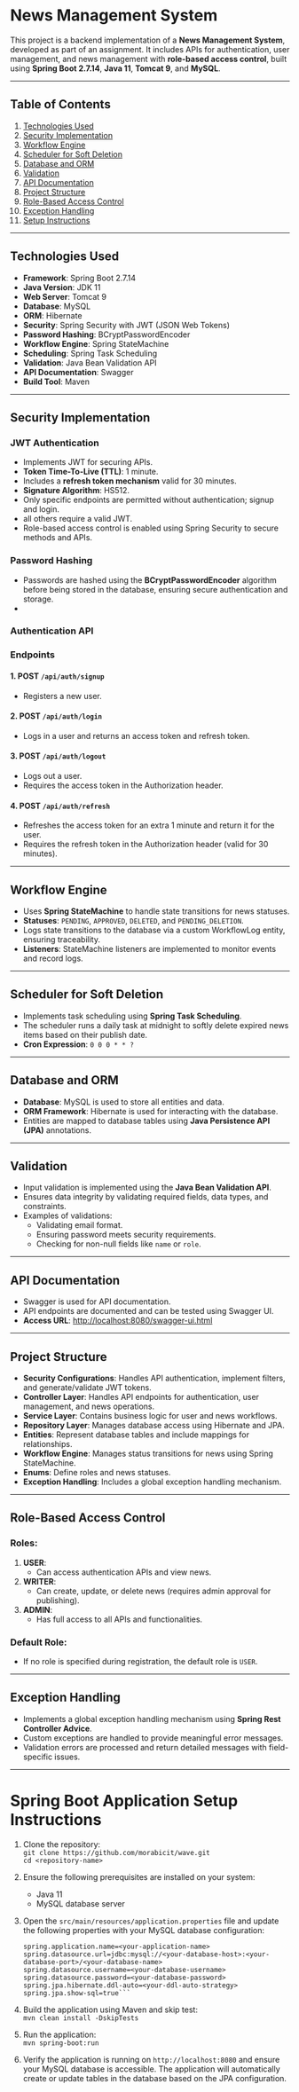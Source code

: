 # News Management System

This project is a backend implementation of a **News Management System**, developed as part of an assignment. It includes APIs for authentication, user management, and news management with **role-based access control**, built using **Spring Boot 2.7.14**, **Java 11**, **Tomcat 9**, and **MySQL**.

---

## Table of Contents

1. [Technologies Used](#technologies-used)
2. [Security Implementation](#security-implementation)
3. [Workflow Engine](#workflow-engine)
4. [Scheduler for Soft Deletion](#scheduler-for-soft-deletion)
5. [Database and ORM](#database-and-orm)
6. [Validation](#validation)
7. [API Documentation](#api-documentation)
8. [Project Structure](#project-structure)
9. [Role-Based Access Control](#role-based-access-control)
10. [Exception Handling](#exception-handling)
11. [Setup Instructions](#setup-instructions)

---

## Technologies Used

- **Framework**: Spring Boot 2.7.14
- **Java Version**: JDK 11
- **Web Server**: Tomcat 9
- **Database**: MySQL
- **ORM**: Hibernate
- **Security**: Spring Security with JWT (JSON Web Tokens)
- **Password Hashing**: BCryptPasswordEncoder
- **Workflow Engine**: Spring StateMachine
- **Scheduling**: Spring Task Scheduling
- **Validation**: Java Bean Validation API
- **API Documentation**: Swagger
- **Build Tool**: Maven

---

## Security Implementation

### JWT Authentication

- Implements JWT for securing APIs.
- **Token Time-To-Live (TTL)**: 1 minute.
- Includes a **refresh token mechanism** valid for 30 minutes.
- **Signature Algorithm**: HS512.
- Only specific endpoints are permitted without authentication;
  signup and login.
-  all others require a valid JWT.
- Role-based access control is enabled using Spring Security to secure methods and APIs.

### Password Hashing

- Passwords are hashed using the **BCryptPasswordEncoder** algorithm before being stored in the database, ensuring secure authentication and storage.
- 
### Authentication API

### Endpoints

#### 1. POST `/api/auth/signup`
- Registers a new user.

#### 2. POST `/api/auth/login`
- Logs in a user and returns an access token and refresh token.

#### 3. POST `/api/auth/logout`
- Logs out a user.  
- Requires the access token in the Authorization header.

#### 4. POST `/api/auth/refresh`
- Refreshes the access token for an extra 1 minute and return it for the user.  
- Requires the refresh token in the Authorization header (valid for 30 minutes).

---

## Workflow Engine

- Uses **Spring StateMachine** to handle state transitions for news statuses.
- **Statuses**: `PENDING`, `APPROVED`, `DELETED`, and `PENDING_DELETION`.
- Logs state transitions to the database via a custom WorkflowLog entity, ensuring traceability.
- **Listeners**: StateMachine listeners are implemented to monitor events and record logs.

---

## Scheduler for Soft Deletion

- Implements task scheduling using **Spring Task Scheduling**.
- The scheduler runs a daily task at midnight to softly delete expired news items based on their publish date.
- **Cron Expression**: `0 0 0 * * ?`

---

## Database and ORM

- **Database**: MySQL is used to store all entities and data.
- **ORM Framework**: Hibernate is used for interacting with the database.
- Entities are mapped to database tables using **Java Persistence API (JPA)** annotations.

---

## Validation

- Input validation is implemented using the **Java Bean Validation API**.
- Ensures data integrity by validating required fields, data types, and constraints.
- Examples of validations:
  - Validating email format.
  - Ensuring password meets security requirements.
  - Checking for non-null fields like `name` or `role`.

---

## API Documentation

- Swagger is used for API documentation.
- API endpoints are documented and can be tested using Swagger UI.
- **Access URL**: [http://localhost:8080/swagger-ui.html](http://localhost:8080/swagger-ui.html)

---

## Project Structure

- **Security Configurations**: Handles API authentication, implement filters, and generate/validate JWT tokens.
- **Controller Layer**: Handles API endpoints for authentication, user management, and news operations.
- **Service Layer**: Contains business logic for user and news workflows.
- **Repository Layer**: Manages database access using Hibernate and JPA.
- **Entities**: Represent database tables and include mappings for relationships.
- **Workflow Engine**: Manages status transitions for news using Spring StateMachine.
- **Enums**: Define roles and news statuses.
- **Exception Handling**: Includes a global exception handling mechanism.

---

## Role-Based Access Control

### Roles:

1. **USER**:
   - Can access authentication APIs and view news.
2. **WRITER**:
   - Can create, update, or delete news (requires admin approval for publishing).
3. **ADMIN**:
   - Has full access to all APIs and functionalities.

### Default Role:

- If no role is specified during registration, the default role is `USER`.

---

## Exception Handling

- Implements a global exception handling mechanism using **Spring Rest Controller Advice**.
- Custom exceptions are handled to provide meaningful error messages.
- Validation errors are processed and return detailed messages with field-specific issues.

---

# Spring Boot Application Setup Instructions

1. Clone the repository:  
   `git clone https://github.com/morabicit/wave.git`  
   `cd <repository-name>`

2. Ensure the following prerequisites are installed on your system:  
   - Java 11  
   - MySQL database server  

3. Open the `src/main/resources/application.properties` file and update the following properties with your MySQL database configuration:

   ```properties
   spring.application.name=<your-application-name>
   spring.datasource.url=jdbc:mysql://<your-database-host>:<your-database-port>/<your-database-name>
   spring.datasource.username=<your-database-username>
   spring.datasource.password=<your-database-password>
   spring.jpa.hibernate.ddl-auto=<your-ddl-auto-strategy>
   spring.jpa.show-sql=true```
   
4. Build the application using Maven and skip test:  
`mvn clean install -DskipTests`

5. Run the application:  
`mvn spring-boot:run`

6. Verify the application is running on `http://localhost:8080` and ensure your MySQL database is accessible. The application will automatically create or update tables in the database based on the JPA configuration.
